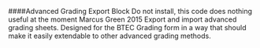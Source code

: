 ####Advanced Grading Export Block 
Do not install, this code does nothing useful at the moment
Marcus Green 2015
Export and import advanced grading sheets. Designed for the BTEC Grading form
in a way that should make it easily extendable to other advanced grading methods.
